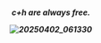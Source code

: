 
<h5 align="center"




<h5 align="center"

  
<h5 align="center"> 

c+h are always free. 

![20250402_061330](https://github.com/user-attachments/assets/b86225a9-298f-44ae-bf80-064696dfa9de)

